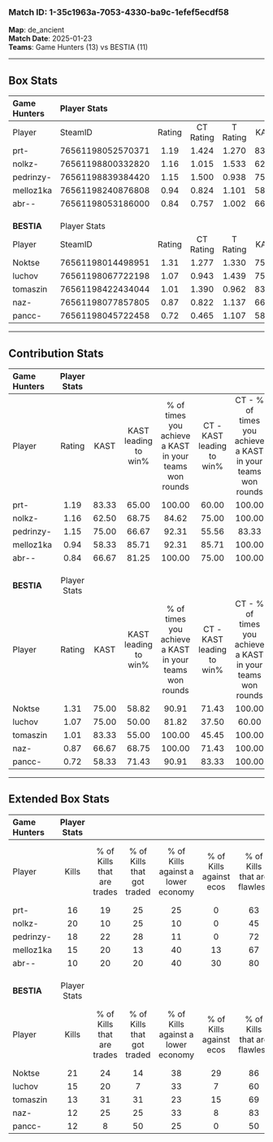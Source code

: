 ### Match ID: 1-35c1963a-7053-4330-ba9c-1efef5ecdf58  
**Map**: de_ancient  
**Match Date**: 2025-01-23  
**Teams**: Game Hunters (13) vs BESTIA (11)  

---  

## Box Stats  

| **Game Hunters** | Player Stats      |        |           |          |       |      |       |         |        |      |     |
| :- | :- | :-: | :-: | :-: | :-: | :-: | :-: | :-: | :-: | :-: | :-: |
| Player           | SteamID           | Rating | CT Rating | T Rating | KAST  | ADR  | Kills | Assists | Deaths | K/D  | HS% |
| prt-             | 76561198052570371 |  1.19  |   1.424   |  1.270   | 83.33 | 86.2 |  16   |    6    |   16   | 1.00 | 62  |
| nolkz-           | 76561198800332820 |  1.16  |   1.015   |  1.533   | 62.50 | 79.9 |  20   |    4    |   16   | 1.25 | 45  |
| pedrinzy-        | 76561198839384420 |  1.15  |   1.500   |  0.938   | 75.00 | 74.0 |  18   |    3    |   16   | 1.13 | 66  |
| melloz1ka        | 76561198240876808 |  0.94  |   0.824   |  1.101   | 58.33 | 57.9 |  15   |    4    |   13   | 1.15 | 13  |
| abr--            | 76561198053186000 |  0.84  |   0.757   |  1.002   | 66.67 | 58.3 |  10   |    7    |   13   | 0.77 | 90  |
|                  |                   |        |           |          |       |      |       |         |        |      |     |
|                  |                   |        |           |          |       |      |       |         |        |      |     |
|                  |                   |        |           |          |       |      |       |         |        |      |     |
| **BESTIA**       | Player Stats      |        |           |          |       |      |       |         |        |      |     |
| Player           | SteamID           | Rating | CT Rating | T Rating | KAST  | ADR  | Kills | Assists | Deaths | K/D  | HS% |
| Noktse           | 76561198014498951 |  1.31  |   1.277   |  1.330   | 75.00 | 80.9 |  21   |    5    |   15   | 1.40 | 38  |
| luchov           | 76561198067722198 |  1.07  |   0.943   |  1.439   | 75.00 | 73.8 |  15   |    4    |   15   | 1.00 | 40  |
| tomaszin         | 76561198422434044 |  1.01  |   1.390   |  0.962   | 83.33 | 70.2 |  13   |    6    |   17   | 0.76 | 53  |
| naz-             | 76561198077857805 |  0.87  |   0.822   |  1.137   | 66.67 | 61.3 |  12   |    6    |   15   | 0.80 | 66  |
| pancc-           | 76561198045722458 |  0.72  |   0.465   |  1.107   | 58.33 | 56.8 |  12   |    4    |   18   | 0.67 | 50  |
---  

## Contribution Stats  

| **Game Hunters** | Player Stats |       |                      |                                                        |                           |                                                             |                          |                                                            |
| :- | :-: | :-: | :-: | :-: | :-: | :-: | :-: | :-: |
| Player           |    Rating    | KAST  | KAST leading to win% | % of times you achieve a KAST in your teams won rounds | CT - KAST leading to win% | CT - % of times you achieve a KAST in your teams won rounds | T - KAST leading to win% | T - % of times you achieve a KAST in your teams won rounds |
| prt-             |     1.19     | 83.33 |        65.00         |                         100.00                         |           60.00           |                           100.00                            |          70.00           |                           100.00                           |
| nolkz-           |     1.16     | 62.50 |        68.75         |                         84.62                          |           75.00           |                           100.00                            |          62.50           |                           71.43                            |
| pedrinzy-        |     1.15     | 75.00 |        66.67         |                         92.31                          |           55.56           |                            83.33                            |          77.78           |                           100.00                           |
| melloz1ka        |     0.94     | 58.33 |        85.71         |                         92.31                          |           85.71           |                           100.00                            |          85.71           |                           85.71                            |
| abr--            |     0.84     | 66.67 |        81.25         |                         100.00                         |           75.00           |                           100.00                            |          87.50           |                           100.00                           |
|                  |              |       |                      |                                                        |                           |                                                             |                          |                                                            |
|                  |              |       |                      |                                                        |                           |                                                             |                          |                                                            |
|                  |              |       |                      |                                                        |                           |                                                             |                          |                                                            |
| **BESTIA**       | Player Stats |       |                      |                                                        |                           |                                                             |                          |                                                            |
| Player           |    Rating    | KAST  | KAST leading to win% | % of times you achieve a KAST in your teams won rounds | CT - KAST leading to win% | CT - % of times you achieve a KAST in your teams won rounds | T - KAST leading to win% | T - % of times you achieve a KAST in your teams won rounds |
| Noktse           |     1.31     | 75.00 |        58.82         |                         90.91                          |           71.43           |                           100.00                            |          50.00           |                           83.33                            |
| luchov           |     1.07     | 75.00 |        50.00         |                         81.82                          |           37.50           |                            60.00                            |          60.00           |                           100.00                           |
| tomaszin         |     1.01     | 83.33 |        55.00         |                         100.00                         |           45.45           |                           100.00                            |          66.67           |                           100.00                           |
| naz-             |     0.87     | 66.67 |        68.75         |                         100.00                         |           71.43           |                           100.00                            |          66.67           |                           100.00                           |
| pancc-           |     0.72     | 58.33 |        71.43         |                         90.91                          |           83.33           |                           100.00                            |          62.50           |                           83.33                            |
---  

## Extended Box Stats  

| **Game Hunters** | Player Stats |                            |                            |                                    |                         |                              |                                 |        |                             |                                     |                          |                               |                            |
| :- | :-: | :-: | :-: | :-: | :-: | :-: | :-: | :-: | :-: | :-: | :-: | :-: | :-: |
| Player           |    Kills     | % of Kills that are trades | % of Kills that got traded | % of Kills against a lower economy | % of Kills against ecos | % of Kills that are flawless | % of Kills that are close duels | Deaths | % of Deaths that get traded | % of Deaths against a lower economy | % of Deaths against ecos | % of Deaths that are flawless | % of Deaths that are close |
| prt-             |      16      |             19             |             25             |                 25                 |            0            |              63              |                0                |   16   |             44              |                  6                  |            0             |              56               |             13             |
| nolkz-           |      20      |             10             |             25             |                 10                 |            0            |              45              |                5                |   16   |             25              |                 13                  |            0             |              56               |             0              |
| pedrinzy-        |      18      |             22             |             28             |                 11                 |            0            |              72              |               11                |   16   |             19              |                  6                  |            0             |              75               |             13             |
| melloz1ka        |      15      |             20             |             13             |                 40                 |           13            |              67              |                0                |   13   |              8              |                  8                  |            0             |              85               |             0              |
| abr--            |      10      |             20             |             20             |                 40                 |           30            |              80              |                0                |   13   |             15              |                  8                  |            0             |              77               |             15             |
|                  |              |                            |                            |                                    |                         |                              |                                 |        |                             |                                     |                          |                               |                            |
|                  |              |                            |                            |                                    |                         |                              |                                 |        |                             |                                     |                          |                               |                            |
|                  |              |                            |                            |                                    |                         |                              |                                 |        |                             |                                     |                          |                               |                            |
| **BESTIA**       | Player Stats |                            |                            |                                    |                         |                              |                                 |        |                             |                                     |                          |                               |                            |
| Player           |    Kills     | % of Kills that are trades | % of Kills that got traded | % of Kills against a lower economy | % of Kills against ecos | % of Kills that are flawless | % of Kills that are close duels | Deaths | % of Deaths that get traded | % of Deaths against a lower economy | % of Deaths against ecos | % of Deaths that are flawless | % of Deaths that are close |
| Noktse           |      21      |             24             |             14             |                 38                 |           29            |              86              |                0                |   15   |              7              |                 20                  |            0             |              87               |             0              |
| luchov           |      15      |             20             |             7              |                 33                 |            7            |              60              |               13                |   15   |             13              |                 13                  |            0             |              40               |             0              |
| tomaszin         |      13      |             31             |             31             |                 23                 |           15            |              69              |               23                |   17   |             41              |                 24                  |            6             |              53               |             12             |
| naz-             |      12      |             25             |             25             |                 33                 |            8            |              83              |                0                |   15   |             33              |                 20                  |            7             |              67               |             0              |
| pancc-           |      12      |             8              |             50             |                 25                 |            0            |              50              |                8                |   18   |             17              |                 17                  |            0             |              72               |             6              |

